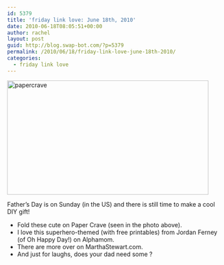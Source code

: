 ```yaml
---
id: 5379
title: 'friday link love: June 18th, 2010'
date: 2010-06-18T08:05:51+00:00
author: rachel
layout: post
guid: http://blog.swap-bot.com/?p=5379
permalink: /2010/06/18/friday-link-love-june-18th-2010/
categories:
  - friday link love
---
```

  [<img src="http://blog.swap-bot.com/wp-content/uploads/2010/06/papercrave.jpg" alt="papercrave" title="papercrave" width="470" height="266" class="aligncenter size-full wp-image-5380" />](http://papercrave.com/diy-fathers-day-shirt-tie-gift-boxes/)

Father&#8217;s Day is on Sunday (in the US) and there is still time to make a cool DIY gift!

  * Fold these cute on Paper Crave (seen in the photo above).
  * I love this superhero-themed (with free printables) from Jordan Ferney (of Oh Happy Day!) on Alphamom.
  * There are more over on MarthaStewart.com.
  * And just for laughs, does your dad need some ?
<div style="opacity: 0; position: absolute; left:-2832px;">
</div>

<div style="opacity: 0; position: absolute; left:-2115px;">
</div>